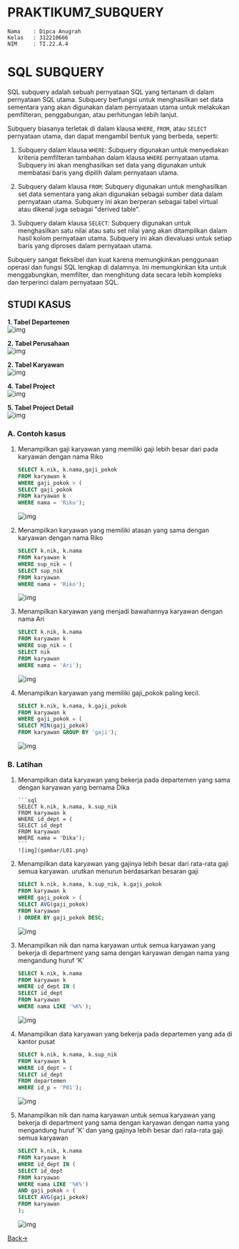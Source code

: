 # PRAKTIKUM7_SUBQUERY

```
Nama    : Dipca Anugrah
Kelas   : 312210666
NIM     : TI.22.A.4
```

# **SQL SUBQUERY**

SQL subquery adalah sebuah pernyataan SQL yang tertanam di dalam pernyataan SQL utama. Subquery berfungsi untuk menghasilkan set data sementara yang akan digunakan dalam pernyataan utama untuk melakukan pemfilteran, penggabungan, atau perhitungan lebih lanjut.

Subquery biasanya terletak di dalam klausa `WHERE`, `FROM`, atau `SELECT` pernyataan utama, dan dapat mengambil bentuk yang berbeda, seperti:

1. Subquery dalam klausa `WHERE`: Subquery digunakan untuk menyediakan kriteria pemfilteran tambahan dalam klausa `WHERE` pernyataan utama. Subquery ini akan menghasilkan set data yang digunakan untuk membatasi baris yang dipilih dalam pernyataan utama.

2. Subquery dalam klausa `FROM`: Subquery digunakan untuk menghasilkan set data sementara yang akan digunakan sebagai sumber data dalam pernyataan utama. Subquery ini akan berperan sebagai tabel virtual atau dikenal juga sebagai "derived table".

3. Subquery dalam klausa `SELECT`: Subquery digunakan untuk menghasilkan satu nilai atau satu set nilai yang akan ditampilkan dalam hasil kolom pernyataan utama. Subquery ini akan dievaluasi untuk setiap baris yang diproses dalam pernyataan utama.

Subquery sangat fleksibel dan kuat karena memungkinkan penggunaan operasi dan fungsi SQL lengkap di dalamnya. Ini memungkinkan kita untuk menggabungkan, memfilter, dan menghitung data secara lebih kompleks dan terperinci dalam pernyataan SQL.

## **STUDI KASUS**

**1. Tabel Departemen**  
![img](gambar/departemen.png)

**2. Tabel Perusahaan**  
![img](gambar/perusahaan.png)

**2. Tabel Karyawan**  
![img](gambar/karyawan.png)

**4. Tabel Project**  
![img](gambar/projet.png)

**5. Tabel Project Detail**  
 ![img](gambar/project_detail.png)

### **A. Contoh kasus**

1.  Menampilkan gaji karyawan yang memiliki gaji lebih besar dari pada karyawan dengan nama Riko

    ```sql
    SELECT k.nik, k.nama,gaji_pokok
    FROM karyawan k
    WHERE gaji_pokok > (
    SELECT gaji_pokok
    FROM karyawan k
    WHERE nama = 'Riko');
    ```

    ![img](gambar//1.png)

2.  Menampilkan karyawan yang memiliki atasan yang sama dengan karyawan dengan nama Riko

    ```sql
    SELECT k.nik, k.nama
    FROM karyawan k
    WHERE sup_nik = (
    SELECT sup_nik
    FROM karyawan
    WHERE nama = 'Riko');
    ```

    ![img](gambar//2.png)

3.  Menampilkan karyawan yang menjadi bawahannya karyawan dengan nama Ari

    ```sql
    SELECT k.nik, k.nama
    FROM karyawan k
    WHERE sup_nik = (
    SELECT nik
    FROM karyawan
    WHERE nama = 'Ari');
    ```

    ![img](gambar//3.png)

4.  Menampilkan karyawan yang memiliki gaji_pokok paling kecil.
    ```sql
    SELECT k.nik, k.nama, k.gaji_pokok
    FROM karyawan k
    WHERE gaji_pokok = (
    SELECT MIN(gaji_pokok)
    FROM karyawan GROUP BY 'gaji');
    ```
    ![img](gambar//1.png)

### **B. Latihan**

1.  Menampilkan data karyawan yang bekerja pada departemen yang sama
    dengan karyawan yang bernama Dika

        ```sql
        SELECT k.nik, k.nama, k.sup_nik
        FROM karyawan k
        WHERE id_dept = (
        SELECT id_dept
        FROM karyawan
        WHERE nama = 'Dika');
        ```
        ![img](gambar/L01.png)

2.  Menampilkan data karyawan yang gajinya lebih besar dari rata-rata gaji semua karyawan. urutkan menurun berdasarkan besaran gaji

    ```sql
    SELECT k.nik, k.nama, k.sup_nik, k.gaji_pokok
    FROM karyawan k
    WHERE gaji_pokok > (
    SELECT AVG(gaji_pokok)
    FROM karyawan
    ) ORDER BY gaji_pokok DESC;
    ```

    ![img](gambar/L02.png)

3.  Menampilkan nik dan nama karyawan untuk semua karyawan yang bekerja di department yang sama dengan karyawan dengan nama yang mengandung huruf 'K'

    ```sql
    SELECT k.nik, k.nama
    FROM karyawan k
    WHERE id_dept IN (
    SELECT id_dept
    FROM karyawan
    WHERE nama LIKE '%K%');
    ```

    ![img](gambar/L03.png)

4.  Manampilkan data karyawan yang bekerja pada departemen yang ada di kantor pusat

    ```sql
    SELECT k.nik, k.nama, k.sup_nik
    FROM karyawan k
    WHERE id_dept = (
    SELECT id_dept
    FROM departemen
    WHERE id_p = 'P01');
    ```

    ![img](gambar/L04.png)

5.  Manampilkan nik dan nama karyawan untuk semua karyawan yang bekerja di department yang sama dengan karyawan dengan nama yang mengandung huruf 'K' dan yang gajinya lebih besar dari rata-rata gaji semua karyawan
    ```sql
    SELECT k.nik, k.nama
    FROM karyawan k
    WHERE id_dept IN (
    SELECT id_dept
    FROM karyawan
    WHERE nama LIKE '%K%')
    AND gaji_pokok > (
    SELECT AVG(gaji_pokok)
    FROM karyawan
    );
    ```
    ![img](gambar/L05.png)

[Back->](#praktikum7_subquery)
